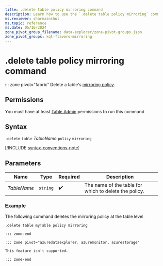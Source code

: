 ```yaml
---
title: .delete table policy mirroring command
description: Learn how to use the `.delete table policy mirroring` command to delete a table's mirroring policy.
ms.reviewer: sharmaanshul
ms.topic: reference
ms.date: 05/16/2024
zone_pivot_group_filename: data-explorer/zone-pivot-groups.json
zone_pivot_groups: kql-flavors-mirroring
---
```

# .delete table policy mirroring command

::: zone pivot="fabric"
Delete a table's [mirroring policy](mirroring-policy.md).

## Permissions

You must have at least [Table Admin](access-control/role-based-access-control.md) permissions to run this command.

## Syntax

`.delete` `table` *TableName* `policy` `mirroring`

[!INCLUDE [syntax-conventions-note](../../includes/syntax-conventions-note.md)]

## Parameters

|Name|Type|Required|Description|
|--|--|--|--|
|*TableName*| `string` | :heavy_check_mark:|The name of the table for which to delete the policy.|

### Example

The following command deletes the mirroring policy at the table level.

```kusto
.delete table myTable policy mirroring

::: zone-end

::: zone pivot="azuredataexplorer, azuremonitor, azurestorage"

This feature isn't supported.

::: zone-end
